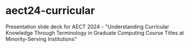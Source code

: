 # aect24-curricular
  Presentation slide deck for AECT 2024 - "Understanding Curricular Knowledge Through Terminology in Graduate Computing Course Titles at Minority-Serving Institutions"
